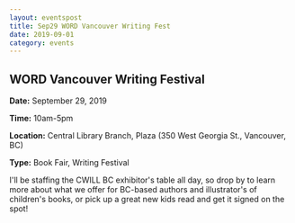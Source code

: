 ```yaml
---
layout: eventspost
title: Sep29 WORD Vancouver Writing Fest
date: 2019-09-01
category: events
---
```


## WORD Vancouver Writing Festival

**Date:** September 29, 2019

**Time:** 10am-5pm

**Location:** Central Library Branch, Plaza (350 West Georgia St., Vancouver, BC)

**Type:** Book Fair, Writing Festival

I'll be staffing the CWILL BC exhibitor's table all day, so drop by to learn more about what we offer for BC-based authors and illustrator's of children's books, or pick up a great new kids read and get it signed on the spot!
